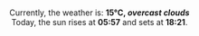 <p  align="center"><br/>Currently, the weather is: <b> 15°C, <i>overcast clouds</i></b></br>Today, the sun rises at <b>05:57</b> and sets at <b>18:21</b>.</p>